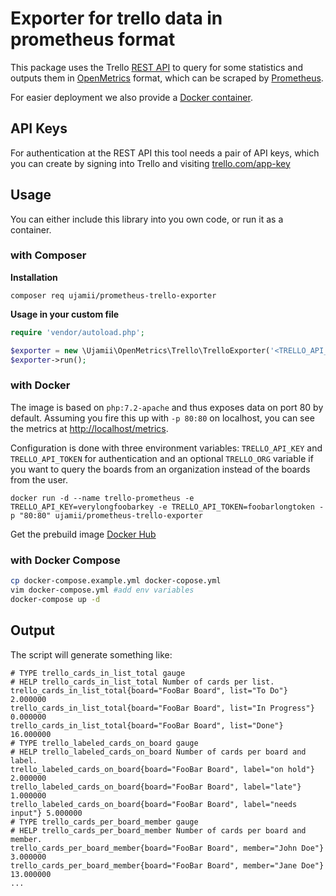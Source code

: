 # Exporter for trello data in prometheus format

This package uses the Trello [REST API](https://developers.trello.com/v1.0/reference) to query for some statistics
and outputs them in [OpenMetrics](https://github.com/OpenObservability/OpenMetrics) format, which can be scraped by
[Prometheus](https://prometheus.io/).

For easier deployment we also provide a [Docker container](#with-docker).

## API Keys
For authentication at the REST API this tool needs a pair of API keys, which you can create by signing into Trello
and visiting [trello.com/app-key](https://trello.com/app-key)

## Usage

You can either include this library into you own code, or run it as a container.

### with Composer
**Installation**

```shell
composer req ujamii/prometheus-trello-exporter
```

**Usage in your custom file**

```php
require 'vendor/autoload.php';

$exporter = new \Ujamii\OpenMetrics\Trello\TrelloExporter('<TRELLO_API_KEY>', '<TRELLO_API_TOKEN>', '<TRELLO_ORG>');
$exporter->run();
```

### with Docker

The image is based on `php:7.2-apache` and thus exposes data on port 80 by default. Assuming you fire this up with
`-p 80:80` on localhost, you can see the metrics at [http://localhost/metrics](http://localhost/metrics).

Configuration is done with three environment variables: `TRELLO_API_KEY` and `TRELLO_API_TOKEN` for authentication and
an optional `TRELLO_ORG` variable if you want to query the boards from an organization instead of the boards from the
user.

```shell
docker run -d --name trello-prometheus -e TRELLO_API_KEY=verylongfoobarkey -e TRELLO_API_TOKEN=foobarlongtoken -p "80:80" ujamii/prometheus-trello-exporter
```

Get the prebuild image [Docker Hub](https://hub.docker.com/r/ujamii/prometheus-trello-exporter)

### with Docker Compose

```bash
cp docker-compose.example.yml docker-copose.yml
vim docker-compose.yml #add env variables
docker-compose up -d
```

## Output

The script will generate something like:

```
# TYPE trello_cards_in_list_total gauge
# HELP trello_cards_in_list_total Number of cards per list.
trello_cards_in_list_total{board="FooBar Board", list="To Do"} 2.000000
trello_cards_in_list_total{board="FooBar Board", list="In Progress"} 0.000000
trello_cards_in_list_total{board="FooBar Board", list="Done"} 16.000000
# TYPE trello_labeled_cards_on_board gauge
# HELP trello_labeled_cards_on_board Number of cards per board and label.
trello_labeled_cards_on_board{board="FooBar Board", label="on hold"} 2.000000
trello_labeled_cards_on_board{board="FooBar Board", label="late"} 1.000000
trello_labeled_cards_on_board{board="FooBar Board", label="needs input"} 5.000000
# TYPE trello_cards_per_board_member gauge
# HELP trello_cards_per_board_member Number of cards per board and member.
trello_cards_per_board_member{board="FooBar Board", member="John Doe"} 3.000000
trello_cards_per_board_member{board="FooBar Board", member="Jane Doe"} 13.000000
...
```
